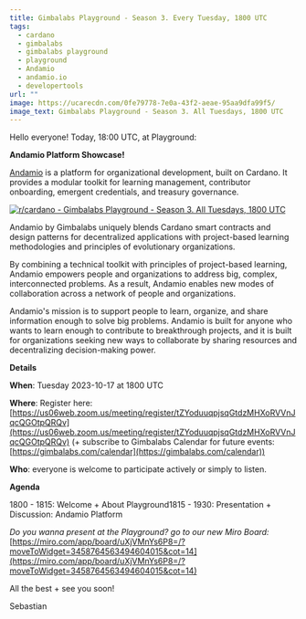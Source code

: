 ```yaml
---
title: Gimbalabs Playground - Season 3. Every Tuesday, 1800 UTC
tags:
  - cardano
  - gimbalabs
  - gimbalabs playground
  - playground
  - Andamio
  - andamio.io
  - developertools
url: ""
image: https://ucarecdn.com/0fe79778-7e0a-43f2-aeae-95aa9dfa99f5/
image_text: Gimbalabs Playground - Season 3. All Tuesdays, 1800 UTC
---
```


Hello everyone! Today, 18:00 UTC, at Playground:

**Andamio Platform Showcase!**

[Andamio](https://www.andamio.io/) is a platform for organizational development, built on Cardano. It provides a modular toolkit for learning management, contributor onboarding, emergent credentials, and treasury governance.

[![r/cardano - Gimbalabs Playground - Season 3. All Tuesdays, 1800 UTC](https://preview.redd.it/91g29h0kinub1.jpg?width=1366&format=pjpg&auto=webp&s=dddf2cc63669605a857ed47e8d349ea3bcd40d49)](https://preview.redd.it/91g29h0kinub1.jpg?width=1366&format=pjpg&auto=webp&s=dddf2cc63669605a857ed47e8d349ea3bcd40d49)

Andamio by Gimbalabs uniquely blends Cardano smart contracts and design patterns for decentralized applications with project-based learning methodologies and principles of evolutionary organizations.

By combining a technical toolkit with principles of project-based learning, Andamio empowers people and organizations to address big, complex, interconnected problems. As a result, Andamio enables new modes of collaboration across a network of people and organizations.

Andamio's mission is to support people to learn, organize, and share information enough to solve big problems. Andamio is built for anyone who wants to learn enough to contribute to breakthrough projects, and it is built for organizations seeking new ways to collaborate by sharing resources and decentralizing decision-making power.

**Details**

**When**: Tuesday 2023-10-17 at 1800 UTC

**Where**: Register here: [https://us06web.zoom.us/meeting/register/tZYoduuqpjsqGtdzMHXoRVVnJqcQGOtpQRQv](https://us06web.zoom.us/meeting/register/tZYoduuqpjsqGtdzMHXoRVVnJqcQGOtpQRQv) (+ subscribe to Gimbalabs Calendar for future events: [https://gimbalabs.com/calendar](https://gimbalabs.com/calendar))

**Who**: everyone is welcome to participate actively or simply to listen.

**Agenda**

1800 - 1815: Welcome + About Playground1815 - 1930: Presentation + Discussion: Andamio Platform

_Do you wanna present at the Playground? go to our new Miro Board:_ [https://miro.com/app/board/uXjVMnYs6P8=/?moveToWidget=3458764563494604015&cot=14](https://miro.com/app/board/uXjVMnYs6P8=/?moveToWidget=3458764563494604015&cot=14)

All the best + see you soon!

Sebastian
